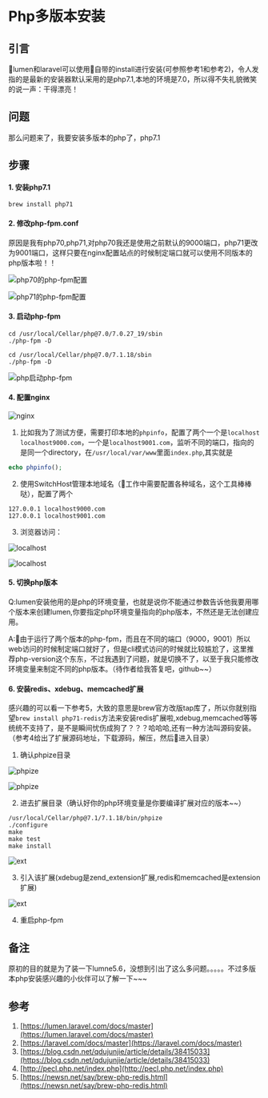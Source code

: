 # Php多版本安装

## 引言
lumen和laravel可以使用自带的install进行安装(可参照参考1和参考2)，令人发指的是最新的安装器默认采用的是php7.1,本地的环境是7.0，所以得不失礼貌微笑的说一声：干得漂亮！

## 问题
那么问题来了，我要安装多版本的php了，php7.1

## 步骤

#### 1. 安装php7.1

```
brew install php71
```

#### 2. 修改php-fpm.conf

原因是我有php70,php71,对php70我还是使用之前默认的9000端口，php71更改为9001端口，这样只要在nginx配置站点的时候制定端口就可以使用不同版本的php版本啦！！

![php70的php-fpm配置](./../assets/images/2018060515190001.png)

![php71的php-fpm配置](./../assets/images/2018060515190000.png)

#### 3. 启动php-fpm

```
cd /usr/local/Cellar/php@7.0/7.0.27_19/sbin
./php-fpm -D

cd /usr/local/Cellar/php@7.0/7.1.18/sbin
./php-fpm -D
```

![php启动php-fpm](./../assets/images/2018060515190003.png)

#### 4. 配置nginx

![nginx](./../assets/images/2018060515190004.png)

1. 比如我为了测试方便，需要打印本地的`phpinfo`，配置了两个一个是`localhost localhost9000.com`，一个是`localhost9001.com`，监听不同的端口，指向的是同一个directory，在`/usr/local/var/www`里面`index.php`,其实就是

```php
echo phpinfo();
```

2. 使用SwitchHost管理本地域名（工作中需要配置各种域名，这个工具棒棒哒），配置了两个

```
127.0.0.1 localhost9000.com
127.0.0.1 localhost9001.com
```

3. 浏览器访问：

![localhost](./../assets/images/2018060515190006.jpeg)

![localhost](./../assets/images/2018060515190005.jpeg)

#### 5. 切换php版本
Q:lumen安装他用的是php的环境变量，也就是说你不能通过参数告诉他我要用哪个版本来创建lumen,你要指定php环境变量指向的php版本，不然还是无法创建应用。

A:由于运行了两个版本的php-fpm，而且在不同的端口（9000，9001）所以web访问的时候制定端口就好了，但是cli模式访问的时候就比较尴尬了，这里推荐php-version这个东东，不过我遇到了问题，就是切换不了，以至于我只能修改环境变量来制定不同的php版本。（待作者给我答复吧，github~~）

#### 6. 安装redis、xdebug、memcached扩展

感兴趣的可以看一下参考5，大致的意思是brew官方改版tap库了，所以你就别指望`brew install php71-redis`方法来安装redis扩展啦,xdebug,memcached等等统统不支持了，是不是瞬间忧伤成狗了？？？哈哈哈,还有一种方法叫源码安装。（参考4给出了扩展源码地址，下载源码，解压，然后进入目录）

1. 确认phpize目录

![phpize](./../assets/images/2018060515190007.png)

![phpize](./../assets/images/2018060515190008.png)

2. 进去扩展目录（确认好你的php环境变量是你要编译扩展对应的版本~~）
```
/usr/local/Cellar/php@7.1/7.1.18/bin/phpize
./configure
make
make test
make install
```
![ext](./../assets/images/2018060515190009.png)

3. 引入该扩展(xdebug是zend_extension扩展,redis和memcached是extension扩展)

![ext](./../assets/images/2018060515190010.png)

4. 重启php-fpm

## 备注
原初的目的就是为了装一下lumne5.6，没想到引出了这么多问题。。。。。不过多版本php安装感兴趣的小伙伴可以了解一下~~~

## 参考
1. [https://lumen.laravel.com/docs/master](https://lumen.laravel.com/docs/master)
2. [https://laravel.com/docs/master](https://laravel.com/docs/master)
3. [https://blog.csdn.net/qdujunjie/article/details/38415033](https://blog.csdn.net/qdujunjie/article/details/38415033)
4. [http://pecl.php.net/index.php](http://pecl.php.net/index.php)
5. [https://newsn.net/say/brew-php-redis.html](https://newsn.net/say/brew-php-redis.html)